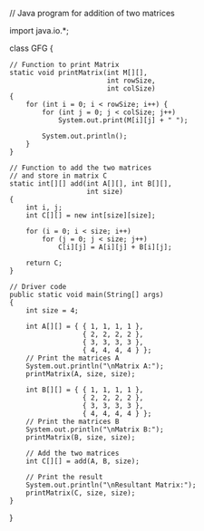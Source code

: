 // Java program for addition of two matrices

import java.io.*;

class GFG {

    // Function to print Matrix
    static void printMatrix(int M[][],
                            int rowSize,
                            int colSize)
    {
        for (int i = 0; i < rowSize; i++) {
            for (int j = 0; j < colSize; j++)
                System.out.print(M[i][j] + " ");

            System.out.println();
        }
    }

    // Function to add the two matrices
    // and store in matrix C
    static int[][] add(int A[][], int B[][],
                       int size)
    {
        int i, j;
        int C[][] = new int[size][size];

        for (i = 0; i < size; i++)
            for (j = 0; j < size; j++)
                C[i][j] = A[i][j] + B[i][j];

        return C;
    }

    // Driver code
    public static void main(String[] args)
    {
        int size = 4;

        int A[][] = { { 1, 1, 1, 1 },
                      { 2, 2, 2, 2 },
                      { 3, 3, 3, 3 },
                      { 4, 4, 4, 4 } };
        // Print the matrices A
        System.out.println("\nMatrix A:");
        printMatrix(A, size, size);

        int B[][] = { { 1, 1, 1, 1 },
                      { 2, 2, 2, 2 },
                      { 3, 3, 3, 3 },
                      { 4, 4, 4, 4 } };
        // Print the matrices B
        System.out.println("\nMatrix B:");
        printMatrix(B, size, size);

        // Add the two matrices
        int C[][] = add(A, B, size);

        // Print the result
        System.out.println("\nResultant Matrix:");
        printMatrix(C, size, size);
    }
}

